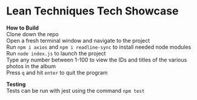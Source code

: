 # Lean Techniques Tech Showcase

**How to Build**<br>
Clone down the repo<br>
Open a fresh terminal window and navigate to the project<br>
Run `npm i axios` and `npm i readline-sync` to install needed node modules<br>
Run `node index.js` to launch the project<br>
Type any number between 1-100 to view the IDs and titles of the various photos in the album<br>
Press `q` and hit `enter` to quit the program<br>


**Testing**<br>
Tests can be run with jest using the command `npm test`
